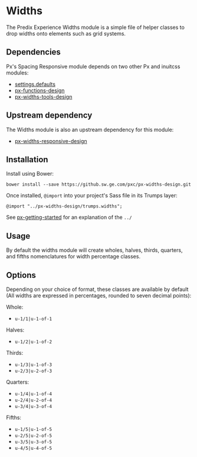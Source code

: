 # Widths

The Predix Experience Widths module is a simple file of helper classes to drop widths onto elements such as grid systems.

## Dependencies

Px's Spacing Responsive module depends on two other Px and inuitcss modules:

* [settings.defaults](https://github.com/inuitcss/settings.defaults)
* [px-functions-design](https://github.sw.ge.com/pxc/px-functions-design)
* [px-widths-tools-design](https://github.sw.ge.com/pxc/px-widths-tools-design)

## Upstream dependency

The Widths module is also an upstream dependency for this module:

* [px-widths-responsive-design](https://github.sw.ge.com/pxc/px-widths-responsive-design)

## Installation

Install using Bower:

    bower install --save https://github.sw.ge.com/pxc/px-widths-design.git

Once installed, `@import` into your project's Sass file in its Trumps layer:

    @import "../px-widths-design/trumps.widths";

See [px-getting-started](https://github.sw.ge.com/pxc/px-getting-started#a-note-about-relative-import-paths) for an explanation of the `../`

## Usage

By default the widths module will create wholes, halves, thirds, quarters, and fifths nomenclatures for width percentage classes.

## Options

Depending on your choice of format, these classes are available by default (All widths are expressed in percentages, rounded to seven decimal points):

Whole:

* `u-1/1|u-1-of-1`

Halves:

* `u-1/2|u-1-of-2`

Thirds:

* `u-1/3|u-1-of-3`
* `u-2/3|u-2-of-3`

Quarters:

* `u-1/4|u-1-of-4`
* `u-2/4|u-2-of-4`
* `u-3/4|u-3-of-4`

Fifths:

* `u-1/5|u-1-of-5`
* `u-2/5|u-2-of-5`
* `u-3/5|u-3-of-5`
* `u-4/5|u-4-of-5`

